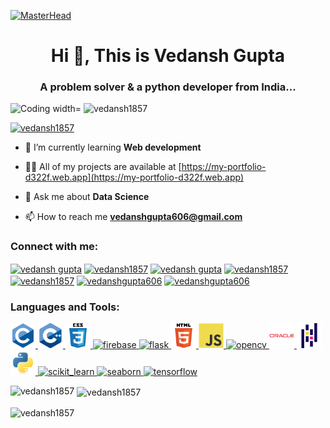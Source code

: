 [![MasterHead](https://mir-s3-cdn-cf.behance.net/project_modules/max_1200/54b6c068097599.5b50bca476b9b.gif)](https://vedansh1857.io)
<h1 align="center">Hi 👋, This is Vedansh Gupta</h1>
<h3 align="center">A problem solver & a python developer from India...</h3>
<img align="centre" alt="Coding width="400" src="https://media3.giphy.com/media/qgQUggAC3Pfv687qPC/giphy.gif?cid=790b7611cdc8d5841e3c4e63f220aaa9f1c673035e4ccf67&rid=giphy.gif&ct=g"

<p align="left"> <img src="https://komarev.com/ghpvc/?username=vedansh1857&label=Profile%20views&color=0d7bbf&style=flat" alt="vedansh1857" /> </p>

<p align="left"> <a href="https://github.com/ryo-ma/github-profile-trophy"><img src="https://github-profile-trophy.vercel.app/?username=vedansh1857" alt="vedansh1857" /></a> </p>

- 🌱 I’m currently learning **Web development**

- 👨‍💻 All of my projects are available at [https://my-portfolio-d322f.web.app](https://my-portfolio-d322f.web.app)

- 💬 Ask me about **Data Science**

- 📫 How to reach me **vedanshgupta606@gmail.com**

<h3 align="left">Connect with me:</h3>
<p align="left">
<a href="https://linkedin.com/in/vedansh gupta" target="blank"><img align="center" src="https://raw.githubusercontent.com/rahuldkjain/github-profile-readme-generator/master/src/images/icons/Social/linked-in-alt.svg" alt="vedansh gupta" height="30" width="40" /></a>
<a href="https://kaggle.com/vedansh1857" target="blank"><img align="center" src="https://raw.githubusercontent.com/rahuldkjain/github-profile-readme-generator/master/src/images/icons/Social/kaggle.svg" alt="vedansh1857" height="30" width="40" /></a>
<a href="https://fb.com/vedansh gupta" target="blank"><img align="center" src="https://raw.githubusercontent.com/rahuldkjain/github-profile-readme-generator/master/src/images/icons/Social/facebook.svg" alt="vedansh gupta" height="30" width="40" /></a>
<a href="https://instagram.com/vedansh1857" target="blank"><img align="center" src="https://raw.githubusercontent.com/rahuldkjain/github-profile-readme-generator/master/src/images/icons/Social/instagram.svg" alt="vedansh1857" height="30" width="40" /></a>
<a href="https://www.hackerrank.com/vedansh1857" target="blank"><img align="center" src="https://raw.githubusercontent.com/rahuldkjain/github-profile-readme-generator/master/src/images/icons/Social/hackerrank.svg" alt="vedansh1857" height="30" width="40" /></a>
<a href="https://www.leetcode.com/vedanshgupta606" target="blank"><img align="center" src="https://raw.githubusercontent.com/rahuldkjain/github-profile-readme-generator/master/src/images/icons/Social/leet-code.svg" alt="vedanshgupta606" height="30" width="40" /></a>
<a href="https://auth.geeksforgeeks.org/user/vedanshgupta606" target="blank"><img align="center" src="https://raw.githubusercontent.com/rahuldkjain/github-profile-readme-generator/master/src/images/icons/Social/geeks-for-geeks.svg" alt="vedanshgupta606" height="30" width="40" /></a>
</p>

<h3 align="left">Languages and Tools:</h3>
<p align="left"> <a href="https://www.cprogramming.com/" target="_blank" rel="noreferrer"> <img src="https://raw.githubusercontent.com/devicons/devicon/master/icons/c/c-original.svg" alt="c" width="40" height="40"/> </a> <a href="https://www.w3schools.com/cpp/" target="_blank" rel="noreferrer"> <img src="https://raw.githubusercontent.com/devicons/devicon/master/icons/cplusplus/cplusplus-original.svg" alt="cplusplus" width="40" height="40"/> </a> <a href="https://www.w3schools.com/css/" target="_blank" rel="noreferrer"> <img src="https://raw.githubusercontent.com/devicons/devicon/master/icons/css3/css3-original-wordmark.svg" alt="css3" width="40" height="40"/> </a> <a href="https://firebase.google.com/" target="_blank" rel="noreferrer"> <img src="https://www.vectorlogo.zone/logos/firebase/firebase-icon.svg" alt="firebase" width="40" height="40"/> </a> <a href="https://flask.palletsprojects.com/" target="_blank" rel="noreferrer"> <img src="https://www.vectorlogo.zone/logos/pocoo_flask/pocoo_flask-icon.svg" alt="flask" width="40" height="40"/> </a> <a href="https://www.w3.org/html/" target="_blank" rel="noreferrer"> <img src="https://raw.githubusercontent.com/devicons/devicon/master/icons/html5/html5-original-wordmark.svg" alt="html5" width="40" height="40"/> </a> <a href="https://developer.mozilla.org/en-US/docs/Web/JavaScript" target="_blank" rel="noreferrer"> <img src="https://raw.githubusercontent.com/devicons/devicon/master/icons/javascript/javascript-original.svg" alt="javascript" width="40" height="40"/> </a> <a href="https://opencv.org/" target="_blank" rel="noreferrer"> <img src="https://www.vectorlogo.zone/logos/opencv/opencv-icon.svg" alt="opencv" width="40" height="40"/> </a> <a href="https://www.oracle.com/" target="_blank" rel="noreferrer"> <img src="https://raw.githubusercontent.com/devicons/devicon/master/icons/oracle/oracle-original.svg" alt="oracle" width="40" height="40"/> </a> <a href="https://pandas.pydata.org/" target="_blank" rel="noreferrer"> <img src="https://raw.githubusercontent.com/devicons/devicon/2ae2a900d2f041da66e950e4d48052658d850630/icons/pandas/pandas-original.svg" alt="pandas" width="40" height="40"/> </a> <a href="https://www.python.org" target="_blank" rel="noreferrer"> <img src="https://raw.githubusercontent.com/devicons/devicon/master/icons/python/python-original.svg" alt="python" width="40" height="40"/> </a> <a href="https://scikit-learn.org/" target="_blank" rel="noreferrer"> <img src="https://upload.wikimedia.org/wikipedia/commons/0/05/Scikit_learn_logo_small.svg" alt="scikit_learn" width="40" height="40"/> </a> <a href="https://seaborn.pydata.org/" target="_blank" rel="noreferrer"> <img src="https://seaborn.pydata.org/_images/logo-mark-lightbg.svg" alt="seaborn" width="40" height="40"/> </a> <a href="https://www.tensorflow.org" target="_blank" rel="noreferrer"> <img src="https://www.vectorlogo.zone/logos/tensorflow/tensorflow-icon.svg" alt="tensorflow" width="40" height="40"/> </a> </p>

<p><img align="left" src="https://github-readme-stats.vercel.app/api/top-langs?username=vedansh1857&show_icons=true&locale=en&layout=compact" alt="vedansh1857" /></p>

<p>&nbsp;<img align="center" src="https://github-readme-stats.vercel.app/api?username=vedansh1857&show_icons=true&locale=en" alt="vedansh1857" /></p>

<p><img align="center" src="https://github-readme-streak-stats.herokuapp.com/?user=vedansh1857&" alt="vedansh1857" /></p>
